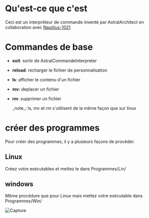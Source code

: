 # Qu'est-ce que c'est

Ceci est un interpréteur de commande inventé par AstralArchitect en collaboration avec [Nautilus-1021](https://github.com/Nautilus-1021)

# Commandes de base

- **exit**: sortir de AstralCommandeInterpreter
- **reload**: recharger le fichier de personnalisation
- **ls**: afficher le contenu d'un fichier
- **mv**: deplacer un fichier
- **rm**: supprimer un fichier
  
  \_note\_: ls, mv et rm s'utilisent de la même façon que sur linux
# créer des programmes
Pour créer des programmes, il y a plusieurs façons de procéder.
## Linux
Créez votre exécutables et mettez le dans Programmes/Lin/
## windows
Même procédure que pour Linux mais mettez votre exécutable dans Programmes/Win/

![Capture](https://github.com/AstralArchitect/AstralCommandInterpreter/assets/154975712/73657235-fae5-4a09-a693-b94e30d73433)
